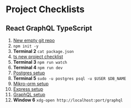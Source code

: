 
# Project Checklists


## React GraphQL TypeScript

1. [New empty git repo](../git/new-repo.md)
1. `npm init -y`
1. **Terminal 2** `cat package.json`
2. [ts new project checklist](../ts/new-ts-project.md)
3. **Terminal 3** `npm run watch` 
4. **Terminal 4** `npm run dev`
5. [Postgres setup](../db/postgres.md#new-db)
6. **Terminal 5** `sudo -u postgres psql -u $USER $DB_NAME`
6. [Mikro-orm setup](../db/mikro-orm-guide.md#setup-checklist)
7. [Express setup](../js/express-guide.md#setup)
8. [GraphQL setup](../db/graphql-guide.md#setup)
9. **Window 6** `xdg-open http://localhost:port/graphql`